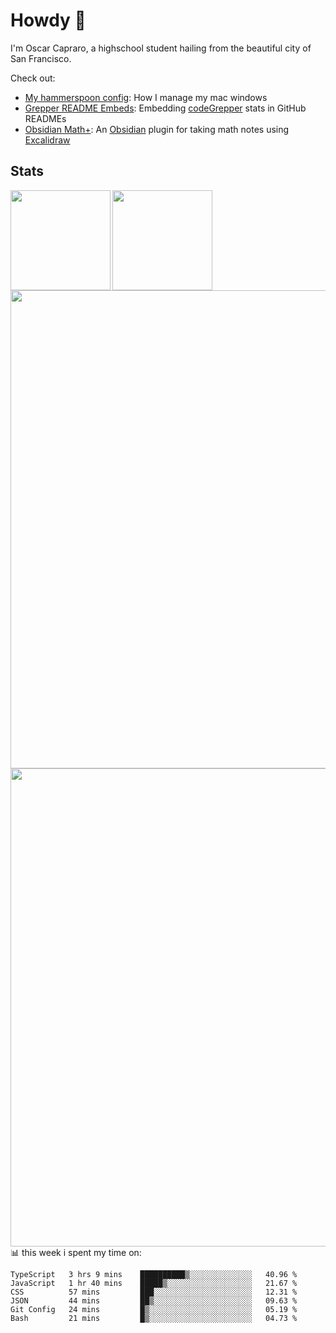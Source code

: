 # Howdy :wave:
I'm Oscar Capraro, a highschool student hailing from the beautiful city of San Francisco.


Check out:
- [My hammerspoon config](https://github.com/ocapraro/.hammerspoon): How I manage my mac windows
- [Grepper README Embeds](https://github.com/ocapraro/grepper-readme-embeds): Embedding [codeGrepper](codegrepper.com) stats in GitHub READMEs
- [Obsidian Math+](https://github.com/ocapraro/obsidian-math-plus): An [Obsidian](https://obsidian.md/) plugin for taking math notes using [Excalidraw](https://github.com/excalidraw/excalidraw)

## Stats

<div width="100%"><a href="https://github.com/anuraghazra/github-readme-stats">
<img align="left" height="160em" src="https://github-readme-stats.vercel.app/api?username=ocapraro&show_icons=true&theme=dark&count_private=true" />
<img align="left" height="160em" src="https://github-readme-stats.vercel.app/api/top-langs/?username=ocapraro&theme=dark&layout=compact&count_private=true" />
</a></div>

<br><br><br><br><br><br><br><br>
<div><a href="https://github.com/ocapraro/grepper-readme-embeds">
<img align="left" width="765em" src="https://grepper-readme-embeds.vercel.app/api/frameworks?id=44392&width=969" />
<br><br><br><br><br><br><br><br><br>
<img align="left" width="765em" src="https://grepper-readme-embeds.vercel.app/api/activity?name=Oscar%20Capraro&id=44392" />
</a></div>

<br><br><br><br><br><br><br><br><br>
📊 this week i spent my time on:
<!--START_SECTION:waka-->

```text
TypeScript   3 hrs 9 mins    ██████████▒░░░░░░░░░░░░░░   40.96 %
JavaScript   1 hr 40 mins    █████▒░░░░░░░░░░░░░░░░░░░   21.67 %
CSS          57 mins         ███░░░░░░░░░░░░░░░░░░░░░░   12.31 %
JSON         44 mins         ██▒░░░░░░░░░░░░░░░░░░░░░░   09.63 %
Git Config   24 mins         █▒░░░░░░░░░░░░░░░░░░░░░░░   05.19 %
Bash         21 mins         █▒░░░░░░░░░░░░░░░░░░░░░░░   04.73 %
```

<!--END_SECTION:waka-->
